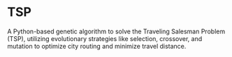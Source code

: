 # TSP
A Python-based genetic algorithm to solve the Traveling Salesman Problem (TSP), utilizing evolutionary strategies like selection, crossover, and mutation to optimize city routing and minimize travel distance.
